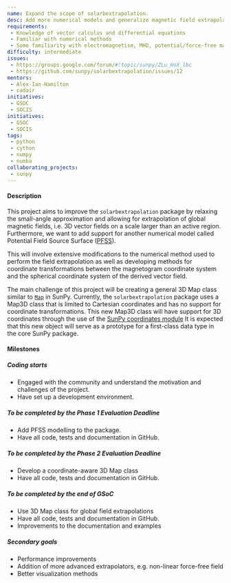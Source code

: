 ```yaml
---
name: Expand the scope of solarbextrapolation.
desc: Add more numerical models and generalize magnetic field extrapolation to spherical coordinates.
requirements:
 - Knowledge of vector calculus and differential equations
 - Familiar with numerical methods
 - Some familiarity with electromagnetism, MHD, potential/force-free magnetic fields (optional)
difficulty: intermediate
issues:
 - https://groups.google.com/forum/#!topic/sunpy/ZLu_HoX_lbc
 - https://github.com/sunpy/solarbextrapolation/issues/12
mentors:
 - Alex-Ian-Hamilton
 - cadair
initiatives:
 - GSOC
 - SOCIS
initiatives:
 - GSOC
 - SOCIS
tags:
 - python
 - cython
 - numpy
 - numba
collaborating_projects:
 - sunpy
---
```


#### Description

This project aims to improve the `solarbextrapolation` package by relaxing the small-angle approximation and allowing for extrapolation of global magnetic fields, i.e. 3D vector fields on a scale larger than an active region.
Furthermore, we want to add support for another numerical model called Potential Field Source Surface ([PFSS](https://github.com/antyeates1983/pfss)).

This will involve extensive modifications to the numerical method used to perform the field extrapolation as well as developing methods for coordinate transformations between the magnetogram coordinate system and the spherical coordinate system of the derived vector field.

The main challenge of this project will be creating a general 3D Map class similar to [`Map`](http://docs.sunpy.org/en/stable/code_ref/map.html) in SunPy.
Currently, the `solarbextrapolation` package uses a Map3D class that is limited to Cartesian coordinates and has no support for coordinate transformations. This new Map3D class will have support for 3D coordinates through the use of the [SunPy coordinates module](http://docs.sunpy.org/en/stable/guide/units-coordinates.html#physical-coordinates-in-sunpy)
It is expected that this new object will serve as a prototype for a first-class data type in the core SunPy package.

#### Milestones

##### Coding starts

* Engaged with the community and understand the motivation and challenges of the project.
* Have set up a development environment.

##### To be completed by the Phase 1 Evaluation Deadline

* Add PFSS modelling to the package.
* Have all code, tests and documentation in GitHub.

##### To be completed by the Phase 2 Evaluation Deadline

* Develop a coordinate-aware 3D Map class
* Have all code, tests and documentation in GitHub.

##### To be completed by the end of GSoC

* Use 3D Map class for global field extrapolations
* Have all code, tests and documentation in GitHub.
* Improvements to the documentation and examples

##### Secondary goals

* Performance improvements
* Addition of more advanced extrapolators, e.g. non-linear force-free field
* Better visualization methods
